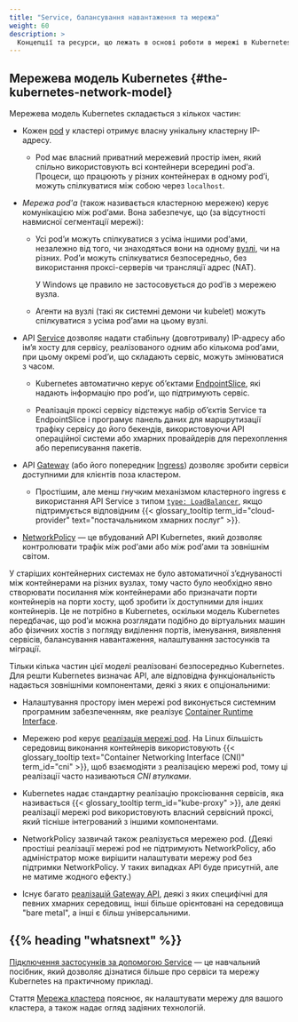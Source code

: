 ```yaml
---
title: "Service, балансування навантаження та мережа"
weight: 60
description: >
  Концепції та ресурси, що лежать в основі роботи в мережі в Kubernetes.
---
```


## Мережева модель Kubernetes {#the-kubernetes-network-model}

Мережева модель Kubernetes складається з кількох частин:

* Кожен [pod](/docs/concepts/workloads/pods/) у кластері отримує
  власну унікальну кластерну IP-адресу.

  * Pod має власний приватний мережевий простір імен, який спільно використовують всі контейнери всередині podʼа. Процеси, що працюють у різних контейнерах в одному podʼі, можуть спілкуватися між собою через `localhost`.

* _Мережа pod'а_ (також називається кластерною мережею) керує комунікацією між podʼами. Вона забезпечує, що (за відсутності навмисної сегментації мережі):

  * Усі podʼи можуть спілкуватися з усіма іншими podʼами, незалежно від того, чи знаходяться вони на одному [вузлі](/docs/concepts/architecture/nodes/), чи на різних. Podʼи можуть спілкуватися безпосередньо, без використання проксі-серверів чи трансляції адрес (NAT).

    У Windows це правило не застосовується до podʼів з мережею вузла.

  * Агенти на вузлі (такі як системні демони чи kubelet) можуть спілкуватися з усіма podʼами на цьому вузлі.

* API [Service](/docs/concepts/services-networking/service/) дозволяє надати стабільну (довготривалу) IP-адресу або імʼя хосту для сервісу, реалізованого одним або кількома podʼами, при цьому окремі podʼи, що складають сервіс, можуть змінюватися з часом.

  * Kubernetes автоматично керує обʼєктами [EndpointSlice](/docs/concepts/services-networking/endpoint-slices/), які надають інформацію про podʼи, що підтримують сервіс.

  * Реалізація проксі сервісу відстежує набір обʼєктів Service та EndpointSlice і програмує панель даних для маршрутизації трафіку сервісу до його бекендів, використовуючи API операційної системи або хмарних провайдерів для перехоплення або переписування пакетів.

* API [Gateway](/docs/concepts/services-networking/gateway/) (або його попередник [Ingress](/docs/concepts/services-networking/ingress/)) дозволяє зробити сервіси доступними для клієнтів поза кластером.

  * Простішим, але менш гнучким механізмом кластерного ingress є використання API Service з типом [`type: LoadBalancer`](/docs/concepts/services-networking/service/#loadbalancer), якщо підтримується відповідним {{< glossary_tooltip term_id="cloud-provider" text="постачальником хмарних послуг" >}}.

* [NetworkPolicy](/docs/concepts/services-networking/network-policies) — це вбудований API Kubernetes, який дозволяє контролювати трафік між podʼами або між podʼами та зовнішнім світом.

У старіших контейнерних системах не було автоматичної зʼєднуваності між контейнерами на різних вузлах, тому часто було необхідно явно створювати посилання між контейнерами або призначати порти контейнерів на порти хосту, щоб зробити їх доступними для інших контейнерів. Це не потрібно в Kubernetes, оскільки модель Kubernetes передбачає, що podʼи можна розглядати подібно до віртуальних машин або фізичних хостів з погляду виділення портів, іменування, виявлення сервісів, балансування навантаження, налаштування застосунків та міграції.

Тільки кілька частин цієї моделі реалізовані безпосередньо Kubernetes. Для решти Kubernetes визначає API, але відповідна функціональність надається зовнішніми компонентами, деякі з яких є опціональними:

* Налаштування простору імен мережі pod виконується системним програмним забезпеченням, яке реалізує [Container Runtime Interface](/docs/concepts/architecture/cri/).

* Мережею pod керує [реалізація мережі pod](/docs/concepts/cluster-administration/addons/#networking-and-network-policy). На Linux більшість середовищ виконання контейнерів використовують {{< glossary_tooltip text="Container Networking Interface (CNI)" term_id="cni" >}}, щоб взаємодіяти з реалізацією мережі pod, тому ці реалізації часто називаються _CNI втулками_.

* Kubernetes надає стандартну реалізацію проксіювання сервісів, яка називається {{< glossary_tooltip term_id="kube-proxy" >}}, але деякі реалізації мережі pod використовують власний сервісний проксі, який тісніше інтегрований з іншими компонентами.

* NetworkPolicy зазвичай також реалізується мережею pod. (Деякі простіші реалізації мережі pod не підтримують NetworkPolicy, або адміністратор може вирішити налаштувати мережу pod без підтримки NetworkPolicy. У таких випадках API буде присутній, але не матиме жодного ефекту.)

* Існує багато [реалізацій Gateway API](https://gateway-api.sigs.k8s.io/implementations/), деякі з яких специфічні для певних хмарних середовищ, інші більше орієнтовані на середовища "bare metal", а інші є більш універсальними.

## {{% heading "whatsnext" %}}

[Підключення застосунків за допомогою Service](/docs/tutorials/services/connect-applications-service/) — це навчальний посібник, який дозволяє дізнатися більше про сервіси та мережу Kubernetes на практичному прикладі.

Стаття [Мережа кластера](/docs/concepts/cluster-administration/networking/) пояснює, як налаштувати мережу для вашого кластера, а також надає огляд задіяних технологій.
